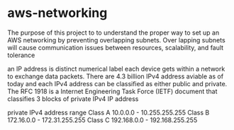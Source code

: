 # aws-networking

The purpose of this project to to understand the proper way to set up an AWS networking by preventing overlapping subnets. 
Over lapping subnets will cause communication issues between resources, scalability, and fault tolerance 

an IP address is distinct numerical label each device gets within a network to exchange data packets. There are 4.3 billion IPv4 address aviable as of today and each IPv4 address can be classified as either public and private. The RFC 1918 is a Internet Engineering Task Force (IETF) document that classifies 3 blocks of private IPv4 IP address

private IPv4 address range 
Class A 10.0.0.0 - 10.255.255.255
Class B 172.16.0.0 - 172.31.255.255
Class C 192.168.0.0 - 192.168.255.255
